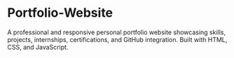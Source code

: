 # Portfolio-Website
A professional and responsive personal portfolio website showcasing skills, projects, internships, certifications, and GitHub integration. Built with HTML, CSS, and JavaScript.
